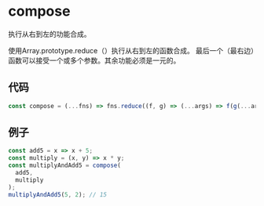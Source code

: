 # compose

执行从右到左的功能合成。

使用Array.prototype.reduce（）执行从右到左的函数合成。
最后一个（最右边）函数可以接受一个或多个参数。其余功能必须是一元的。

## 代码

```js
const compose = (...fns) => fns.reduce((f, g) => (...args) => f(g(...args)));
```

## 例子

```js
const add5 = x => x + 5;
const multiply = (x, y) => x * y;
const multiplyAndAdd5 = compose(
  add5,
  multiply
);
multiplyAndAdd5(5, 2); // 15
```
